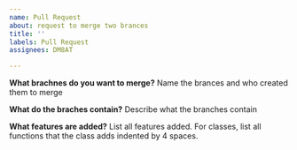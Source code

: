 ```yaml
---
name: Pull Request
about: request to merge two brances
title: ''
labels: Pull Request
assignees: DM8AT

---
```


**What brachnes do you want to merge?**
Name the brances and who created them to merge

**What do the braches contain?**
Describe what the branches contain

**What features are added?**
List all features added. For classes, list all functions that the class adds indented by 4 spaces. 